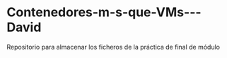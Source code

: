 # Contenedores-m-s-que-VMs---David
Repositorio para almacenar los ficheros de la práctica de final de módulo
